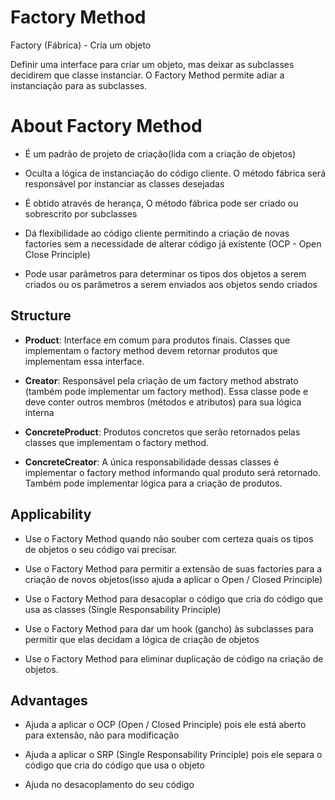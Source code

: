 # Factory Method

Factory (Fábrica) - Cria um objeto

Definir uma interface para criar um objeto, mas deixar as subclasses decidirem que classe instanciar. O Factory Method permite adiar a instanciação para as subclasses.

# About Factory Method

- É um padrão de projeto de criação(lida com a criação de objetos)

- Oculta a lógica de instanciação do código cliente. O método fábrica será responsável por instanciar as classes desejadas

- É obtido através de herança, O método fábrica pode ser criado ou sobrescrito por subclasses

- Dá flexibilidade ao código cliente permitindo a criação de novas factories sem a necessidade de alterar código já existente (OCP - Open Close Principle)

- Pode usar parâmetros para determinar os tipos dos objetos a serem criados ou os parâmetros a serem enviados aos objetos sendo criados

## Structure

- **Product**: Interface em comum para produtos finais. Classes que implementam o factory method devem retornar produtos que implementam essa interface.

- **Creator**: Responsável pela criação de um factory method abstrato (também pode implementar um factory method). Essa classe pode e deve conter outros membros (métodos e atributos) para sua lógica interna

- **ConcreteProduct**: Produtos concretos que serão retornados pelas classes que implementam o factory method.

- **ConcreteCreator**: A única responsabilidade dessas classes é implementar o factory method informando qual produto será retornado. Também pode implementar lógica para a criação de produtos.

## Applicability

- Use o Factory Method quando não souber com certeza quais os tipos de objetos o seu código vai precisar.

- Use o Factory Method para permitir a extensão de suas factories para a criação de novos objetos(isso ajuda a aplicar o Open / Closed Principle)

- Use o Factory Method para desacoplar o código que cria do código que usa as classes (Single Responsability Principle)

- Use o Factory Method para dar um hook (gancho) às subclasses para permitir que elas decidam a lógica de criação de objetos

- Use o Factory Method para eliminar duplicação de código na criação de objetos.

## Advantages

- Ajuda a aplicar o OCP (Open / Closed Principle) pois ele está aberto para extensão, não para modificação

- Ajuda a aplicar o SRP (Single Responsability Principle) pois ele separa o código que cria do código que usa o objeto

- Ajuda no desacoplamento do seu código